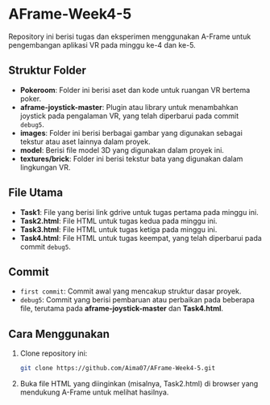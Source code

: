 # AFrame-Week4-5

Repository ini berisi tugas dan eksperimen menggunakan A-Frame untuk pengembangan aplikasi VR pada minggu ke-4 dan ke-5.

## Struktur Folder

- **Pokeroom**: Folder ini berisi aset dan kode untuk ruangan VR bertema poker.
- **aframe-joystick-master**: Plugin atau library untuk menambahkan joystick pada pengalaman VR, yang telah diperbarui pada commit `debug5`.
- **images**: Folder ini berisi berbagai gambar yang digunakan sebagai tekstur atau aset lainnya dalam proyek.
- **model**: Berisi file model 3D yang digunakan dalam proyek ini.
- **textures/brick**: Folder ini berisi tekstur bata yang digunakan dalam lingkungan VR.

## File Utama

- **Task1**: File yang berisi link gdrive  untuk tugas pertama pada minggu ini.
- **Task2.html**: File HTML untuk tugas kedua pada minggu ini.
- **Task3.html**: File HTML untuk tugas ketiga pada minggu ini.
- **Task4.html**: File HTML untuk tugas keempat, yang telah diperbarui pada commit `debug5`.

## Commit

- `first commit`: Commit awal yang mencakup struktur dasar proyek.
- `debug5`: Commit yang berisi pembaruan atau perbaikan pada beberapa file, terutama pada **aframe-joystick-master** dan **Task4.html**.

## Cara Menggunakan

1. Clone repository ini:
   ```bash
   git clone https://github.com/Aima07/AFrame-Week4-5.git
2. Buka file HTML yang diinginkan (misalnya, Task2.html) di browser yang mendukung A-Frame untuk melihat hasilnya.
